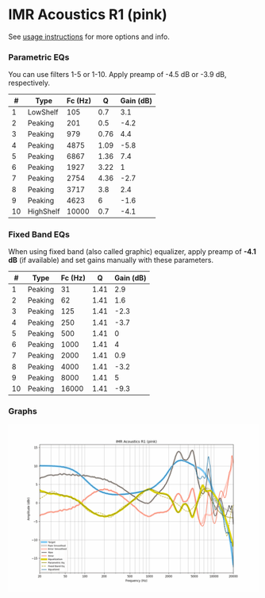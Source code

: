 # IMR Acoustics R1 (pink)
See [usage instructions](https://github.com/jaakkopasanen/AutoEq#usage) for more options and info.

### Parametric EQs
You can use filters 1-5 or 1-10. Apply preamp of -4.5 dB or -3.9 dB, respectively.

|   # | Type      |   Fc (Hz) |    Q |   Gain (dB) |
|-----|-----------|-----------|------|-------------|
|   1 | LowShelf  |       105 | 0.7  |         3.1 |
|   2 | Peaking   |       201 | 0.5  |        -4.2 |
|   3 | Peaking   |       979 | 0.76 |         4.4 |
|   4 | Peaking   |      4875 | 1.09 |        -5.8 |
|   5 | Peaking   |      6867 | 1.36 |         7.4 |
|   6 | Peaking   |      1927 | 3.22 |         1   |
|   7 | Peaking   |      2754 | 4.36 |        -2.7 |
|   8 | Peaking   |      3717 | 3.8  |         2.4 |
|   9 | Peaking   |      4623 | 6    |        -1.6 |
|  10 | HighShelf |     10000 | 0.7  |        -4.1 |

### Fixed Band EQs
When using fixed band (also called graphic) equalizer, apply preamp of **-4.1 dB** (if available) and set gains manually with these parameters.

|   # | Type    |   Fc (Hz) |    Q |   Gain (dB) |
|-----|---------|-----------|------|-------------|
|   1 | Peaking |        31 | 1.41 |         2.9 |
|   2 | Peaking |        62 | 1.41 |         1.6 |
|   3 | Peaking |       125 | 1.41 |        -2.3 |
|   4 | Peaking |       250 | 1.41 |        -3.7 |
|   5 | Peaking |       500 | 1.41 |         0   |
|   6 | Peaking |      1000 | 1.41 |         4   |
|   7 | Peaking |      2000 | 1.41 |         0.9 |
|   8 | Peaking |      4000 | 1.41 |        -3.2 |
|   9 | Peaking |      8000 | 1.41 |         5   |
|  10 | Peaking |     16000 | 1.41 |        -9.3 |

### Graphs
![](./IMR%20Acoustics%20R1%20(pink).png)
